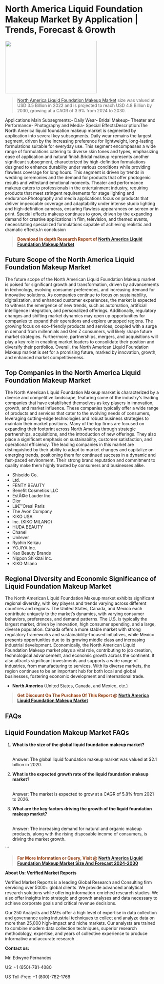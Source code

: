 <p><h1>North America Liquid Foundation Makeup Market By Application | Trends, Forecast & Growth</h1><p><img class="aligncenter size-medium wp-image-105565" src="https://ffe5etoiles.com/wp-content/uploads/2025/01/MST7-300x171.png" alt="" width="300" height="171" /></p><blockquote><p><a href="https://www.verifiedmarketreports.com/download-sample/?rid=451002&utm_source=Github-NA&utm_medium=351" target="_blank">North America Liquid Foundation Makeup Market</a> size was valued at USD 3.5 Billion in 2022 and is projected to reach USD 4.8 Billion by 2030, growing at a CAGR of 3.9% from 2024 to 2030.</p></blockquote>Applications Main Subsegments:- Daily Wear- Bridal Makeup- Theater and Performance- Photography and Media- Special EffectsDescription:The North America liquid foundation makeup market is segmented by application into several key subsegments. Daily wear remains the largest segment, driven by the increasing preference for lightweight, long-lasting formulations suitable for everyday use. This segment encompasses a wide range of formulations catering to diverse skin tones and types, emphasizing ease of application and natural finish.Bridal makeup represents another significant subsegment, characterized by high-definition formulations designed to enhance durability under various conditions while providing flawless coverage for long hours. This segment is driven by trends in wedding ceremonies and the demand for products that offer photogenic results and withstand emotional moments. Theater and performance makeup caters to professionals in the entertainment industry, requiring products that meet stringent requirements for stage lighting and endurance.Photography and media applications focus on products that deliver impeccable coverage and adaptability under intense studio lighting and high-definition cameras, ensuring flawless appearances on screen or in print. Special effects makeup continues to grow, driven by the expanding demand for creative applications in film, television, and themed events, necessitating specialized formulations capable of achieving realistic and dramatic effects.In conclusion</p><blockquote><p><span style="color: #993300;"><strong>Download In depth Research Report of <a href="https://www.verifiedmarketreports.com/download-sample/?rid=451002&utm_source=Github-NA&utm_medium=351">North America Liquid Foundation Makeup Market</a></strong></span></p></blockquote><h2>Future Scope of the North America Liquid Foundation Makeup Market</h2><p>The future scope of the North American Liquid Foundation Makeup market is poised for significant growth and transformation, driven by advancements in technology, evolving consumer preferences, and increasing demand for innovative solutions. As companies continue to focus on sustainability, digitalization, and enhanced customer experiences, the market is expected to witness the emergence of new trends, such as automation, artificial intelligence integration, and personalized offerings. Additionally, regulatory changes and shifting market dynamics may open up opportunities for companies to expand their operations and explore untapped regions. The growing focus on eco-friendly products and services, coupled with a surge in demand from millennials and Gen Z consumers, will likely shape future market strategies. Furthermore, partnerships, mergers, and acquisitions will play a key role in enabling market leaders to consolidate their position and diversify their portfolios. Overall, the North American Liquid Foundation Makeup market is set for a promising future, marked by innovation, growth, and enhanced market competitiveness.</p><h2>Top Companies in the North America Liquid Foundation Makeup Market</h2><p>The North American Liquid Foundation Makeup market is characterized by a diverse and competitive landscape, featuring some of the industry's leading companies that have established themselves as key players in innovation, growth, and market influence. These companies typically offer a wide range of products and services that cater to the evolving needs of consumers, leveraging cutting-edge technologies and robust business strategies to maintain their market positions. Many of the top firms are focused on expanding their footprint across North America through strategic partnerships, acquisitions, and the introduction of new offerings. They also place a significant emphasis on sustainability, customer satisfaction, and operational efficiency. The leading companies in this market are distinguished by their ability to adapt to market changes and capitalize on emerging trends, positioning them for continued success in a dynamic and fast-paced environment. Their strong brand reputation and commitment to quality make them highly trusted by consumers and businesses alike.</p><p><ul><li>Shiseido Co. </li><li> Ltd. </li><li> FENTY BEAUTY </li><li> Benefit Cosmetics LLC </li><li> EstÃ©e Lauder Inc. </li><li> Dior </li><li> Lâ€™Oreal Paris </li><li> The Avon Company </li><li> KIKO USA </li><li> Inc. (KIKO MILANO) </li><li> HUDA BEAUTY </li><li> Chanel </li><li> Unilever </li><li> Ryohin Keikau </li><li> YOJIYA Inc. </li><li> Kao Beauty Brands </li><li> Nippon Shikizai Inc. </li><li> KIKO Milano</li></ul></p><h2>Regional Diversity and Economic Significance of Liquid Foundation Makeup Market</h2><p>The North American Liquid Foundation Makeup market exhibits significant regional diversity, with key players and trends varying across different countries and regions. The United States, Canada, and Mexico each contribute uniquely to the market’s dynamics, with varying consumer behaviors, preferences, and demand patterns. The U.S. is typically the largest market, driven by innovation, high consumer spending, and a large, diverse population. Canada offers a more stable market with strong regulatory frameworks and sustainability-focused initiatives, while Mexico presents opportunities due to its growing middle class and increasing industrial development. Economically, the North American Liquid Foundation Makeup market plays a vital role, contributing to job creation, technological advancement, and economic growth across the continent. It also attracts significant investments and supports a wide range of industries, from manufacturing to services. With its diverse markets, the region continues to be an important hub for both local and global businesses, fostering economic development and international trade.</p><ul> <li><strong>North America</strong> (United States, Canada, and Mexico, etc.)</li></ul><blockquote><p><span style="color: #993300;"><strong>Get Discount On The Purchase Of This Report @ <a href="https://www.verifiedmarketreports.com/ask-for-discount/?rid=451002&utm_source=Github-NA&utm_medium=351">North America Liquid Foundation Makeup Market</a></strong></span></p></blockquote><h2>FAQs</h2><p> <h2>Liquid Foundation Makeup Market FAQs</h1> <ol> <li> <strong>What is the size of the global liquid foundation makeup market?</div><div></strong><br> <p>Answer: The global liquid foundation makeup market was valued at $2.1 billion in 2020.</p> </li> <li> <strong>What is the expected growth rate of the liquid foundation makeup market?</div><div></strong><br> <p>Answer: The market is expected to grow at a CAGR of 5.8% from 2021 to 2026.</p> </li> <li> <strong>What are the key factors driving the growth of the liquid foundation makeup market?</div><div></strong><br> <p>Answer: The increasing demand for natural and organic makeup products, along with the rising disposable income of consumers, is driving the market growth.</p> </li> <!-- and so on for the remaining FAQs --> </ol></body></html>```</p><blockquote><p><span style="color: #993300;"><strong>For More Information or Query, Visit @ <a href="https://www.verifiedmarketreports.com/product/liquid-foundation-makeup-market/">North America Liquid Foundation Makeup Market Size And Forecast 2024-2030</a></strong></span></p></blockquote><p><strong>About Us: Verified Market Reports</strong></p><p>Verified Market Reports is a leading Global Research and Consulting firm servicing over 5000+ global clients. We provide advanced analytical research solutions while offering information-enriched research studies. We also offer insights into strategic and growth analyses and data necessary to achieve corporate goals and critical revenue decisions.</p><p>Our 250 Analysts and SMEs offer a high level of expertise in data collection and governance using industrial techniques to collect and analyze data on more than 25,000 high-impact and niche markets. Our analysts are trained to combine modern data collection techniques, superior research methodology, expertise, and years of collective experience to produce informative and accurate research.</p><p><strong>Contact us:</strong></p><p>Mr. Edwyne Fernandes</p><p>US: +1 (650)-781-4080</p><p>US Toll-Free: +1 (800)-782-1768</p>
